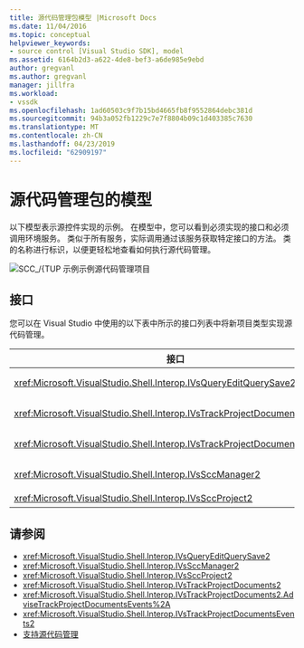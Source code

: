 ```yaml
---
title: 源代码管理包模型 |Microsoft Docs
ms.date: 11/04/2016
ms.topic: conceptual
helpviewer_keywords:
- source control [Visual Studio SDK], model
ms.assetid: 6164b2d3-a622-4de8-bef3-a6de985e9ebd
author: gregvanl
ms.author: gregvanl
manager: jillfra
ms.workload:
- vssdk
ms.openlocfilehash: 1ad60503c9f7b15bd4665fb8f9552864debc381d
ms.sourcegitcommit: 94b3a052fb1229c7e7f8804b09c1d403385c7630
ms.translationtype: MT
ms.contentlocale: zh-CN
ms.lasthandoff: 04/23/2019
ms.locfileid: "62909197"
---
```

# <a name="model-for-source-control-packages"></a>源代码管理包的模型
以下模型表示源控件实现的示例。 在模型中，您可以看到必须实现的接口和必须调用环境服务。 类似于所有服务，实际调用通过该服务获取特定接口的方法。 类的名称进行标识，以便更轻松地查看如何执行源代码管理。

 ![SCC&#95;/{TUP 示例](../../extensibility/internals/media/scc_tup.gif "SCC_TUP")示例源代码管理项目

## <a name="interfaces"></a>接口
 您可以在 Visual Studio 中使用的以下表中所示的接口列表中将新项目类型实现源代码管理。

|接口|使用|
|---------------|---------|
|<xref:Microsoft.VisualStudio.Shell.Interop.IVsQueryEditQuerySave2>|由项目和编辑器保存它们或更改 （更新） 文件之前调用。 使用访问此接口<xref:Microsoft.VisualStudio.Shell.Interop.SVsQueryEditQuerySave>服务。|
|<xref:Microsoft.VisualStudio.Shell.Interop.IVsTrackProjectDocuments2>|调用由请求权限以添加、 删除或重命名文件或目录的项目。 若要通知的环境时已批准的添加、 删除或重命名操作已完成的项目还会调用此接口。 使用访问<xref:Microsoft.VisualStudio.Shell.Interop.SVsTrackProjectDocuments>服务。|
|<xref:Microsoft.VisualStudio.Shell.Interop.IVsTrackProjectDocumentsEvents2>|由注册项目添加、 重命名或删除文件或目录时要通知的任何实体实现。 若要注册事件通知，请调用<xref:Microsoft.VisualStudio.Shell.Interop.IVsTrackProjectDocuments2.AdviseTrackProjectDocumentsEvents%2A>。|
|<xref:Microsoft.VisualStudio.Shell.Interop.IVsSccManager2>|调用项目源代码管理包中注册并获取源代码管理状态的信息。 使用访问此接口<xref:Microsoft.VisualStudio.Shell.Interop.SVsSccManager>服务。|
|<xref:Microsoft.VisualStudio.Shell.Interop.IVsSccProject2>|实现对文件的信息的源控件请求做出响应并获取项目文件所需的控制设置的源项目。|

## <a name="see-also"></a>请参阅
- <xref:Microsoft.VisualStudio.Shell.Interop.IVsQueryEditQuerySave2>
- <xref:Microsoft.VisualStudio.Shell.Interop.IVsSccManager2>
- <xref:Microsoft.VisualStudio.Shell.Interop.IVsSccProject2>
- <xref:Microsoft.VisualStudio.Shell.Interop.IVsTrackProjectDocuments2>
- <xref:Microsoft.VisualStudio.Shell.Interop.IVsTrackProjectDocuments2.AdviseTrackProjectDocumentsEvents%2A>
- <xref:Microsoft.VisualStudio.Shell.Interop.IVsTrackProjectDocumentsEvents2>
- [支持源代码管理](../../extensibility/internals/supporting-source-control.md)